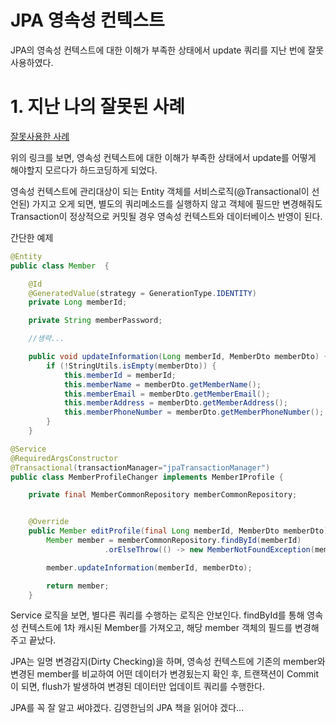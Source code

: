 # JPA 영속성 컨텍스트 


JPA의 영속성 컨텍스트에 대한 이해가 부족한 상태에서 update 쿼리를 지난 번에 잘못 사용하였다. 


# 1. 지난 나의 잘못된 사례

[잘못사용한 사례](/JPA/@Modifying주의사항.md)

위의 링크를 보면, 영속성 컨텍스트에 대한 이해가 부족한 상태에서 update를 어떻게 해야할지 모르다가 하드코딩하게 되었다. 

영속성 컨텍스트에 관리대상이 되는 Entity 객체를 서비스로직(@Transactional이 선언된) 가지고 오게 되면, 별도의 쿼리메소드를 실행하지 않고 객체에 필드만 변경해줘도 Transaction이 정상적으로 커밋될 경우 영속성 컨텍스트와 데이터베이스 반영이 된다. 

간단한 예제
~~~JAVA
@Entity
public class Member  {

    @Id
    @GeneratedValue(strategy = GenerationType.IDENTITY)
    private Long memberId;

    private String memberPassword;

    //생략...

    public void updateInformation(Long memberId, MemberDto memberDto) {
        if (!StringUtils.isEmpty(memberDto)) {
            this.memberId = memberId;
            this.memberName = memberDto.getMemberName();
            this.memberEmail = memberDto.getMemberEmail();
            this.memberAddress = memberDto.getMemberAddress();
            this.memberPhoneNumber = memberDto.getMemberPhoneNumber();
        }
    }

~~~
~~~JAVA 
@Service
@RequiredArgsConstructor
@Transactional(transactionManager="jpaTransactionManager")
public class MemberProfileChanger implements MemberIProfile {

    private final MemberCommonRepository memberCommonRepository;


    @Override
    public Member editProfile(final Long memberId, MemberDto memberDto) {
        Member member = memberCommonRepository.findById(memberId)
                     .orElseThrow(() -> new MemberNotFoundException(memberId));

        member.updateInformation(memberId, memberDto);

        return member;
    }
~~~



Service 로직을 보면, 별다른 쿼리를 수행하는 로직은 안보인다. 
findById를 통해 영속성 컨텍스트에 1차 캐시된 Member를 가져오고, 해당 member 객체의 필드를 변경해주고 끝났다. 


JPA는 일명 변경감지(Dirty Checking)을 하며, 영속성 컨텍스트에 기존의 member와 변경된 member를 비교하여 어떤 데이터가 변경됬는지 확인 후, 트랜잭션이 Commit이 되면, flush가 발생하여 변경된 데이터만 업데이트 쿼리를 수행한다.


JPA를 꼭 잘 알고 써야겠다. 김영한님의 JPA 책을 읽어야 겠다...


